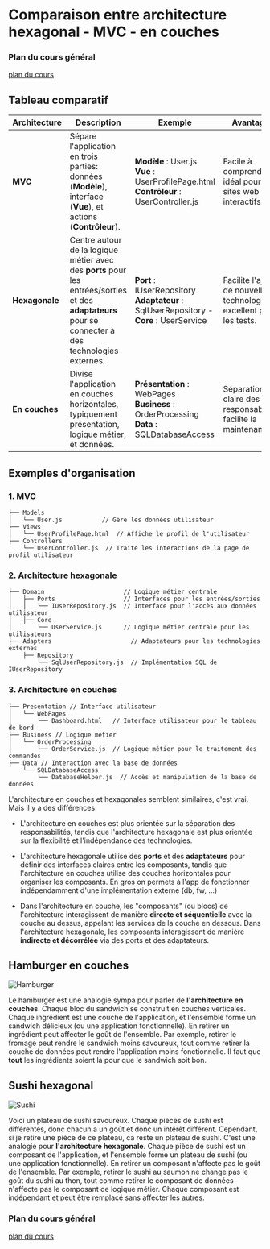 # Comparaison entre architecture hexagonal - MVC - en couches

### Plan du cours général

[plan du cours](../../01_ORGA/00_plan.md)

## Tableau comparatif

| **Architecture** | **Description**                                                                           | **Exemple**                                                          | **Avantages**                                        | **Inconvénients**                              |
|------------------|--------------------------------------------------------------------------------------------------|------------------------------------------------------------------------------|-----------------------------------------------------|-----------------------------------------------|
| **MVC**          | Sépare l'application en trois parties: données (**Modèle**), interface (**Vue**), et actions (**Contrôleur**). | **Modèle** : User.js<br>**Vue** : UserProfilePage.html<br>**Contrôleur** : UserController.js | Facile à comprendre; idéal pour les sites web interactifs. | Couplage entre la vue et le contrôleur.       |
| **Hexagonale**   | Centre autour de la logique métier avec des **ports** pour les entrées/sorties et des **adaptateurs** pour se connecter à des technologies externes. | **Port** : IUserRepository<br>**Adaptateur** : SqlUserRepository - **Core** : UserService | Facilite l'ajout de nouvelles technologies; excellent pour les tests. | Plus complexe; peut être excessif pour les petites applications. |
| **En couches**   | Divise l'application en couches horizontales, typiquement présentation, logique métier, et données. | **Présentation** : WebPages<br>**Business** : OrderProcessing<br>**Data** : SQLDatabaseAccess | Séparation claire des responsabilités; facilite la maintenance. | Risque de couplage fort si mal structuré. |

## Exemples d'organisation

### 1. MVC

```arduino
├── Models
│   └── User.js           // Gère les données utilisateur
├── Views
│   └── UserProfilePage.html  // Affiche le profil de l'utilisateur
├── Controllers
    └── UserController.js  // Traite les interactions de la page de profil utilisateur
```

### 2. Architecture hexagonale

```arduino
├── Domain                      // Logique métier centrale
│   ├── Ports                   // Interfaces pour les entrées/sorties
│   │   └── IUserRepository.js  // Interface pour l'accès aux données utilisateur
│   ├── Core
│       └── UserService.js      // Logique métier centrale pour les utilisateurs
├── Adapters                      // Adaptateurs pour les technologies externes
    ├── Repository
        └── SqlUserRepository.js  // Implémentation SQL de IUserRepository
```

### 3. Architecture en couches

```arduino
├── Presentation // Interface utilisateur
│   └── WebPages
│       └── Dashboard.html   // Interface utilisateur pour le tableau de bord
├── Business // Logique métier
│   └── OrderProcessing
│       └── OrderService.js  // Logique métier pour le traitement des commandes
├── Data // Interaction avec la base de données
    └── SQLDatabaseAccess
        └── DatabaseHelper.js  // Accès et manipulation de la base de données
```

L'architecture en couches et hexagonales semblent similaires, c'est vrai.
Mais il y a des différences:

- L'architecture en couches est plus orientée sur la séparation des responsabilités, tandis que l'architecture hexagonale est plus orientée sur la flexibilité et l'indépendance des technologies.

- L'architecture hexagonale utilise des **ports** et des **adaptateurs** pour définir des interfaces claires entre les composants, tandis que l'architecture en couches utilise des couches horizontales pour organiser les composants. En gros on permets à l'app de fonctionner indépendamment d'une implémentation externe (db, fw, ...)

- Dans l'architecture en couche, les "composants" (ou blocs) de l'architecture interagissent de manière **directe et séquentielle** avec la couche au dessus, appelant les services de la couche en dessous. Dans l'architecture hexagonale, les composants interagissent de manière **indirecte et décorrélée** via des ports et des adaptateurs.

## Hamburger en couches

![Hamburger](https://upload.wikimedia.org/wikipedia/commons/thumb/6/62/NCI_Visuals_Food_Hamburger.jpg/800px-NCI_Visuals_Food_Hamburger.jpg)

Le hamburger est une analogie sympa pour parler de **l'architecture en couches**. Chaque bloc du sandwich se construit en couches verticales.
Chaque ingrédient est une couche de l'application, et l'ensemble forme un sandwich délicieux (ou une application fonctionnelle). En retirer un ingrédient peut affecter le goût de l'ensemble. Par exemple, retirer le fromage peut rendre le sandwich moins savoureux, tout comme retirer la couche de données peut rendre l'application moins fonctionnelle. Il faut que **tout** les ingrédients soient là pour que le sandwich soit bon.

## Sushi hexagonal

![Sushi](https://upload.wikimedia.org/wikipedia/commons/thumb/6/60/Sushi_platter.jpg/800px-Sushi_platter.jpg)

Voici un plateau de sushi savoureux.
Chaque pièces de sushi est différentes, donc chacun a un goût et donc un intérêt différent. Cependant, si je retire une pièce de ce plateau, ca reste un plateau de sushi.
C'est une analogie pour **l'architecture hexagonale**. Chaque pièce de sushi est un composant de l'application, et l'ensemble forme un plateau de sushi (ou une application fonctionnelle). En retirer un composant n'affecte pas le goût de l'ensemble. Par exemple, retirer le sushi au saumon ne change pas le goût du sushi au thon, tout comme retirer le composant de données n'affecte pas le composant de logique métier. Chaque composant est indépendant et peut être remplacé sans affecter les autres.

### Plan du cours général

[plan du cours](../../01_ORGA/00_plan.md)
